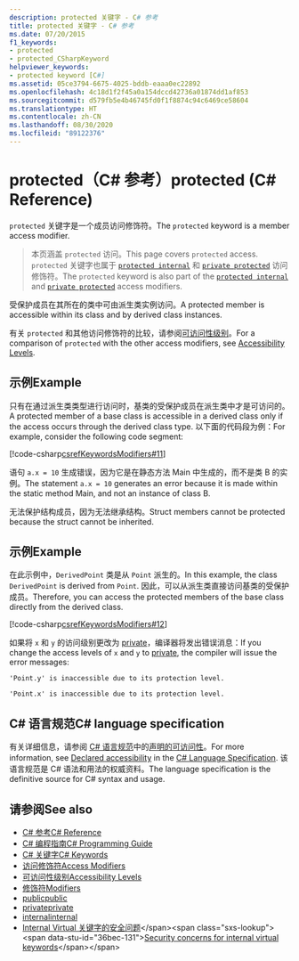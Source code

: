 ```yaml
---
description: protected 关键字 - C# 参考
title: protected 关键字 - C# 参考
ms.date: 07/20/2015
f1_keywords:
- protected
- protected_CSharpKeyword
helpviewer_keywords:
- protected keyword [C#]
ms.assetid: 05ce3794-6675-4025-bddb-eaaa0ec22892
ms.openlocfilehash: 4c18d1f2f45a0a154dccd42736a01874dd1af853
ms.sourcegitcommit: d579fb5e4b46745fd0f1f8874c94c6469ce58604
ms.translationtype: HT
ms.contentlocale: zh-CN
ms.lasthandoff: 08/30/2020
ms.locfileid: "89122376"
---
```

# <a name="protected-c-reference"></a><span data-ttu-id="36bec-103">protected（C# 参考）</span><span class="sxs-lookup"><span data-stu-id="36bec-103">protected (C# Reference)</span></span>

<span data-ttu-id="36bec-104">`protected` 关键字是一个成员访问修饰符。</span><span class="sxs-lookup"><span data-stu-id="36bec-104">The `protected` keyword is a member access modifier.</span></span>

 > <span data-ttu-id="36bec-105">本页涵盖 `protected` 访问。</span><span class="sxs-lookup"><span data-stu-id="36bec-105">This page covers `protected` access.</span></span> <span data-ttu-id="36bec-106">`protected` 关键字也属于 [`protected internal`](protected-internal.md) 和 [`private protected`](private-protected.md) 访问修饰符。</span><span class="sxs-lookup"><span data-stu-id="36bec-106">The `protected` keyword is also part of the [`protected internal`](protected-internal.md) and [`private protected`](private-protected.md) access modifiers.</span></span>

<span data-ttu-id="36bec-107">受保护成员在其所在的类中可由派生类实例访问。</span><span class="sxs-lookup"><span data-stu-id="36bec-107">A protected member is accessible within its class and by derived class instances.</span></span>

<span data-ttu-id="36bec-108">有关 `protected` 和其他访问修饰符的比较，请参阅[可访问性级别](accessibility-levels.md)。</span><span class="sxs-lookup"><span data-stu-id="36bec-108">For a comparison of `protected` with the other access modifiers, see [Accessibility Levels](accessibility-levels.md).</span></span>

## <a name="example"></a><span data-ttu-id="36bec-109">示例</span><span class="sxs-lookup"><span data-stu-id="36bec-109">Example</span></span>

<span data-ttu-id="36bec-110">只有在通过派生类类型进行访问时，基类的受保护成员在派生类中才是可访问的。</span><span class="sxs-lookup"><span data-stu-id="36bec-110">A protected member of a base class is accessible in a derived class only if the access occurs through the derived class type.</span></span> <span data-ttu-id="36bec-111">以下面的代码段为例：</span><span class="sxs-lookup"><span data-stu-id="36bec-111">For example, consider the following code segment:</span></span>

[!code-csharp[csrefKeywordsModifiers#11](~/samples/snippets/csharp/VS_Snippets_VBCSharp/csrefKeywordsModifiers/CS/csrefKeywordsModifiers.cs#11)]

<span data-ttu-id="36bec-112">语句 `a.x = 10` 生成错误，因为它是在静态方法 Main 中生成的，而不是类 B 的实例。</span><span class="sxs-lookup"><span data-stu-id="36bec-112">The statement `a.x = 10` generates an error because it is made within the static method Main, and not an instance of class B.</span></span>

<span data-ttu-id="36bec-113">无法保护结构成员，因为无法继承结构。</span><span class="sxs-lookup"><span data-stu-id="36bec-113">Struct members cannot be protected because the struct cannot be inherited.</span></span>

## <a name="example"></a><span data-ttu-id="36bec-114">示例</span><span class="sxs-lookup"><span data-stu-id="36bec-114">Example</span></span>

<span data-ttu-id="36bec-115">在此示例中，`DerivedPoint` 类是从 `Point` 派生的。</span><span class="sxs-lookup"><span data-stu-id="36bec-115">In this example, the class `DerivedPoint` is derived from `Point`.</span></span> <span data-ttu-id="36bec-116">因此，可以从派生类直接访问基类的受保护成员。</span><span class="sxs-lookup"><span data-stu-id="36bec-116">Therefore, you can access the protected members of the base class directly from the derived class.</span></span>

[!code-csharp[csrefKeywordsModifiers#12](~/samples/snippets/csharp/VS_Snippets_VBCSharp/csrefKeywordsModifiers/CS/csrefKeywordsModifiers.cs#12)]  

<span data-ttu-id="36bec-117">如果将 `x` 和 `y` 的访问级别更改为 [private](private.md)，编译器将发出错误消息：</span><span class="sxs-lookup"><span data-stu-id="36bec-117">If you change the access levels of `x` and `y` to [private](private.md), the compiler will issue the error messages:</span></span>

`'Point.y' is inaccessible due to its protection level.`

`'Point.x' is inaccessible due to its protection level.`

## <a name="c-language-specification"></a><span data-ttu-id="36bec-118">C# 语言规范</span><span class="sxs-lookup"><span data-stu-id="36bec-118">C# language specification</span></span>  

<span data-ttu-id="36bec-119">有关详细信息，请参阅 [C# 语言规范](/dotnet/csharp/language-reference/language-specification/introduction)中的[声明的可访问性](~/_csharplang/spec/basic-concepts.md#declared-accessibility)。</span><span class="sxs-lookup"><span data-stu-id="36bec-119">For more information, see [Declared accessibility](~/_csharplang/spec/basic-concepts.md#declared-accessibility) in the [C# Language Specification](/dotnet/csharp/language-reference/language-specification/introduction).</span></span> <span data-ttu-id="36bec-120">该语言规范是 C# 语法和用法的权威资料。</span><span class="sxs-lookup"><span data-stu-id="36bec-120">The language specification is the definitive source for C# syntax and usage.</span></span>

## <a name="see-also"></a><span data-ttu-id="36bec-121">请参阅</span><span class="sxs-lookup"><span data-stu-id="36bec-121">See also</span></span>

- [<span data-ttu-id="36bec-122">C# 参考</span><span class="sxs-lookup"><span data-stu-id="36bec-122">C# Reference</span></span>](../index.md)
- [<span data-ttu-id="36bec-123">C# 编程指南</span><span class="sxs-lookup"><span data-stu-id="36bec-123">C# Programming Guide</span></span>](../../programming-guide/index.md)
- [<span data-ttu-id="36bec-124">C# 关键字</span><span class="sxs-lookup"><span data-stu-id="36bec-124">C# Keywords</span></span>](index.md)
- [<span data-ttu-id="36bec-125">访问修饰符</span><span class="sxs-lookup"><span data-stu-id="36bec-125">Access Modifiers</span></span>](access-modifiers.md)
- [<span data-ttu-id="36bec-126">可访问性级别</span><span class="sxs-lookup"><span data-stu-id="36bec-126">Accessibility Levels</span></span>](accessibility-levels.md)
- [<span data-ttu-id="36bec-127">修饰符</span><span class="sxs-lookup"><span data-stu-id="36bec-127">Modifiers</span></span>](index.md)
- [<span data-ttu-id="36bec-128">public</span><span class="sxs-lookup"><span data-stu-id="36bec-128">public</span></span>](public.md)
- [<span data-ttu-id="36bec-129">private</span><span class="sxs-lookup"><span data-stu-id="36bec-129">private</span></span>](private.md)
- [<span data-ttu-id="36bec-130">internal</span><span class="sxs-lookup"><span data-stu-id="36bec-130">internal</span></span>](internal.md)
- <span data-ttu-id="36bec-131">[Internal Virtual 关键字的安全问题](https://docs.microsoft.com/previous-versions/dotnet/netframework-4.0/heyd8kky(v=vs.100))</span><span class="sxs-lookup"><span data-stu-id="36bec-131">[Security concerns for internal virtual keywords](https://docs.microsoft.com/previous-versions/dotnet/netframework-4.0/heyd8kky(v=vs.100))</span></span>
